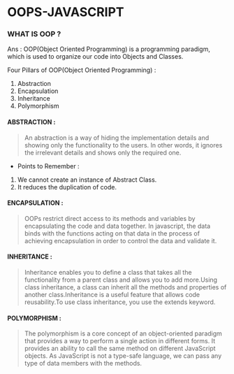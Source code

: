 # OOPS-JAVASCRIPT

### WHAT IS OOP ?

Ans : OOP(Object Oriented Programming) is a programming paradigm, which is used to organize our code into Objects and Classes.

Four Pillars of OOP(Object Oriented Programming) :

1. Abstraction
2. Encapsulation
3. Inheritance
4. Polymorphism

#### ABSTRACTION :

> An abstraction is a way of hiding the implementation details and showing only the functionality to the users. In other words, it ignores the irrelevant details and shows only the required one.

- Points to Remember :

1. We cannot create an instance of Abstract Class.
2. It reduces the duplication of code.

#### ENCAPSULATION :

> OOPs restrict direct access to its methods and variables by encapsulating the code and data together. In javascript, the data binds with the functions acting on that data in the process of achieving encapsulation in order to control the data and validate it.

#### INHERITANCE :

> Inheritance enables you to define a class that takes all the functionality from a parent class and allows you to add more.Using class inheritance, a class can inherit all the methods and properties of another class.Inheritance is a useful feature that allows code reusability.To use class inheritance, you use the extends keyword.

#### POLYMORPHISM :

> The polymorphism is a core concept of an object-oriented paradigm that provides a way to perform a single action in different forms. It provides an ability to call the same method on different JavaScript objects. As JavaScript is not a type-safe language, we can pass any type of data members with the methods.
